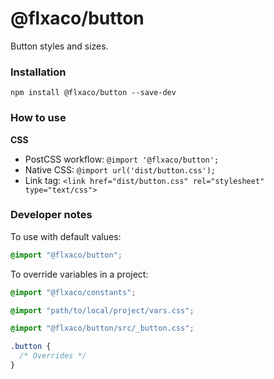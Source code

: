 # @flxaco/button

Button styles and sizes.

### Installation

```
npm install @flxaco/button --save-dev
```

### How to use

**CSS**

- PostCSS workflow: `@import '@flxaco/button';`
- Native CSS: `@import url('dist/button.css');`
- Link tag: `<link href="dist/button.css" rel="stylesheet" type="text/css">`

### Developer notes

To use with default values:

```css
@import "@flxaco/button";
```

To override variables in a project:

```css
@import "@flxaco/constants";

@import "path/to/local/project/vars.css";

@import "@flxaco/button/src/_button.css";

.button {
  /* Overrides */
}
```
